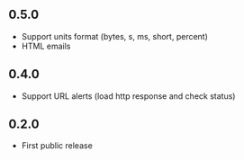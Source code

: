 ## 0.5.0

- Support units format (bytes, s, ms, short, percent)
- HTML emails

## 0.4.0

- Support URL alerts (load http response and check status)

## 0.2.0

- First public release
